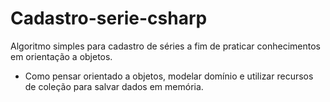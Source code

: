 # Cadastro-serie-csharp
Algoritmo simples para cadastro de séries a fim de praticar conhecimentos em orientação a objetos.

- Como pensar orientado a objetos, modelar domínio e utilizar recursos de coleção para salvar dados em memória.

